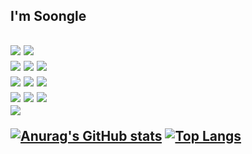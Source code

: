 <p> 
  <h2>I'm Soongle<h2/>
</p>
<p>
  <img src="https://img.shields.io/badge/c++-00599C?style=for-the-badge&logo=c%2B%2B&logoColor=white">
  <img src="https://img.shields.io/badge/python-3776AB?style=for-the-badge&logo=python&logoColor=white">
  <br>
  <img src="https://img.shields.io/badge/html5-E34F26?style=for-the-badge&logo=html5&logoColor=white">
  <img src="https://img.shields.io/badge/css-1572B6?style=for-the-badge&logo=css3&logoColor=white">
  <img src="https://img.shields.io/badge/JavaScript-F7DF1E?style=for-the-badge&logo=javascript&logoColor=black">
  <br>
  <img src="https://img.shields.io/badge/React-61DAFB?style=for-the-badge&logo=React&logoColor=black">
  <img src="https://img.shields.io/badge/recoil-f26b00?style=for-the-badge&logo=Recoil&logoColor=white">
  <img src="https://img.shields.io/badge/Tailwind_CSS-38B2AC?style=for-the-badge&logo=tailwind-css&logoColor=white">
  <br>
  <img src="https://img.shields.io/badge/FastAPI-005571?style=for-the-badge&logo=fastapi">
  <img src="https://img.shields.io/badge/springboot-6DB33F?style=for-the-badge&logo=springboot&logoColor=white">
  <img src="https://img.shields.io/badge/mysql-4479A1?style=for-the-badge&logo=mysql&logoColor=white"> 
  <br>
  <img src="https://img.shields.io/badge/Visual Studio Code-007ACC?style=for-the-badge&logo=Visual Studio Code&logoColor=white">
<!--   <img src="https://img.shields.io/badge/git-F05032?style=for-the-badge&logo=git&logoColor=white"> -->
</p>

[![Anurag's GitHub stats](https://github-readme-stats.vercel.app/api?username=s00ngle)](https://github.com/anuraghazra/github-readme-stats)
[![Top Langs](https://github-readme-stats.vercel.app/api/top-langs/?username=s00ngle&layout=compact)](https://github.com/anuraghazra/github-readme-stats)
